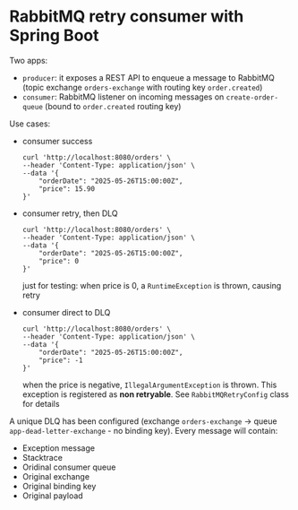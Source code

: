 # RabbitMQ retry consumer with Spring Boot

Two apps:
* `producer`: it exposes a REST API to enqueue a message to RabbitMQ (topic exchange `orders-exchange` with routing key `order.created`)
* `consumer`: RabbitMQ listener on incoming messages on `create-order-queue` (bound to `order.created` routing key)

Use cases:

* consumer success 
   ```
   curl 'http://localhost:8080/orders' \
   --header 'Content-Type: application/json' \
   --data '{
       "orderDate": "2025-05-26T15:00:00Z",
       "price": 15.90
   }'
   ```

* consumer retry, then DLQ 
   ```
   curl 'http://localhost:8080/orders' \
   --header 'Content-Type: application/json' \
   --data '{
       "orderDate": "2025-05-26T15:00:00Z",
       "price": 0
   }'
   ```
   just for testing: when price is 0, a `RuntimeException` is thrown, causing retry

* consumer direct to DLQ 
   ```
   curl 'http://localhost:8080/orders' \
   --header 'Content-Type: application/json' \
   --data '{
       "orderDate": "2025-05-26T15:00:00Z",
       "price": -1
   }'
   ```
   when the price is negative, `IllegalArgumentException` is thrown. This exception is registered as **non retryable**. See `RabbitMQRetryConfig` class for details

A unique DLQ has been configured (exchange `orders-exchange` -> queue `app-dead-letter-exchange` - no binding key). Every message will contain:
* Exception message
* Stacktrace
* Oridinal consumer queue
* Original exchange
* Original binding key
* Original payload
